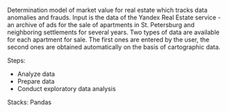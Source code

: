 <p> Determination model of market value for real estate which tracks data anomalies and frauds. Input  is the data of the Yandex Real Estate service - an archive of ads for the sale of apartments in St. Petersburg and neighboring settlements for several years. Two types of data are available for each apartment for sale. The first ones are entered by the user, the second ones are obtained automatically on the basis of cartographic data. 

Steps:
  
* Analyze data
* Prepare data
* Conduct exploratory data analysis
  
Stacks: Pandas
</p>
